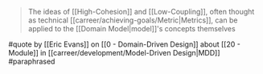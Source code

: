 > The ideas of [[High-Cohesion]] and [[Low-Coupling]], often thought as technical [[carreer/achieving-goals/Metric|Metrics]], can be applied to the [[Domain Model|model]]'s concepts themselves

#quote by [[Eric Evans]] on [[0 - Domain-Driven Design]] about [[20 - Module]] in [[carreer/development/Model-Driven Design|MDD]] #paraphrased 